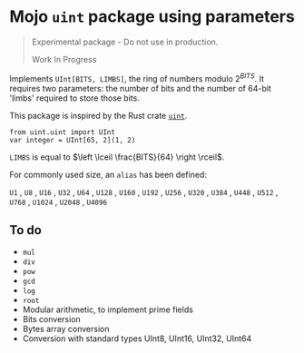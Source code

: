 # Mojo `uint` package using parameters

> Experimental package - Do not use in production.
>
> Work In Progress

Implements `UInt[BITS, LIMBS]`, the ring of numbers modulo $2^{BITS}$.
It requires two parameters: the number of bits and
the number of 64-bit 'limbs' required to store those bits.

This package is inspired by the Rust crate [`uint`](https://github.com/recmo/uint/tree/main).

```mojo
from uint.uint import UInt
var integer = UInt[65, 2](1, 2)
```

`LIMBS` is equal to $\left \lceil \frac{BITS}{64} \right \rceil$.

For commonly used size, an `alias` has been defined:

`U1` , `U8` , `U16` , `U32` ,
`U64` , `U128` , `U160` , `U192` ,
`U256` , `U320` , `U384` , `U448` ,
`U512` , `U768` , `U1024` , `U2048` ,
`U4096`

## To do

- `mul`
- `div`
- `pow`
- `gcd`
- `log`
- `root`
- Modular arithmetic, to implement prime fields
- Bits conversion
- Bytes array conversion
- Conversion with standard types UInt8, UInt16, UInt32, UInt64
